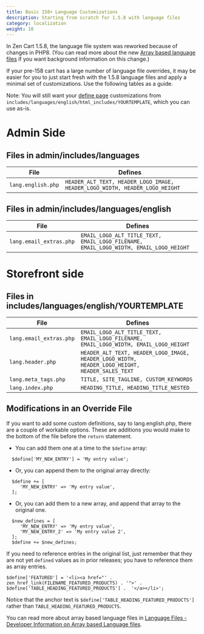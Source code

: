 ```yaml
---
title: Basic 158+ Language Customizations
description: Starting from scratch for 1.5.8 with language files
category: localization
weight: 10
---
```


In Zen Cart 1.5.8, the language file system was reworked because of changes in PHP8.  (You can read more about the new [Array based language files](/dev/code/158_language_files/) if you want background information on this change.) 

If your pre-158 cart has a large number of language file overrides, it may be easier for you to just start fresh with the 1.5.8 language files and apply a minimal set of customizations.  Use the following tables as a guide.

Note: You will still want your [define page](/user/template/define_pages/#define_page_files) customizations from `includes/languages/english/html_includes/YOURTEMPLATE`, which you can use as-is.

# Admin Side 

## Files in admin/includes/languages 

|File|Defines|
|----|-------|
|`lang.english.php`|`HEADER_ALT_TEXT, HEADER_LOGO_IMAGE, HEADER_LOGO_WIDTH, HEADER_LOGO_HEIGHT` |

## Files in admin/includes/languages/english

|File|Defines|
|----|-------|
|`lang.email_extras.php`|`EMAIL_LOGO_ALT_TITLE_TEXT, EMAIL_LOGO_FILENAME, EMAIL_LOGO_WIDTH, EMAIL_LOGO_HEIGHT`| 


# Storefront side 

## Files in includes/languages/english/YOURTEMPLATE

|File|Defines|
|----|-------|
|`lang.email_extras.php`|`EMAIL_LOGO_ALT_TITLE_TEXT, EMAIL_LOGO_FILENAME, EMAIL_LOGO_WIDTH, EMAIL_LOGO_HEIGHT`| 
|`lang.header.php`|`HEADER_ALT_TEXT, HEADER_LOGO_IMAGE, HEADER_LOGO_WIDTH, HEADER_LOGO_HEIGHT, HEADER_SALES_TEXT`|
|`lang.meta_tags.php`|`TITLE, SITE_TAGLINE, CUSTOM_KEYWORDS `|
|`lang.index.php`|`HEADING_TITLE, HEADING_TITLE_NESTED`|

## Modifications in an Override File 

If you want to add some custom definitions, say to lang.english.php, there are a couple of workable options.  These are additions you would make to the bottom of the file before the `return` statement.

- You can add them one at a time to the `$define` array: 

```
  $define['MY_NEW_ENTRY'] = 'My entry value'; 
```

- Or, you can append them to the original array directly: 

```
  $define += [
     'MY_NEW_ENTRY' => 'My entry value', 
  ]; 
```

- Or, you can add them to a new array, and append that array to the original one.

```
  $new_defines = [
     'MY_NEW_ENTRY' => 'My entry value', 
     'MY_NEW_ENTRY_2' => 'My entry value 2', 
  ]; 
  $define += $new_defines; 
```

If you need to reference entries in the original list, just remember that they are not yet `defined` values as in prior releases; you have to reference them as array entries. 

```
$define['FEATURED'] = '<li><a href="' . zen_href_link(FILENAME_FEATURED_PRODUCTS) . '">' .  $define['TABLE_HEADING_FEATURED_PRODUCTS'] .  '</a></li>';
```

Notice that the anchor text is `$define['TABLE_HEADING_FEATURED_PRODUCTS']` rather than `TABLE_HEADING_FEATURED_PRODUCTS`.

You can read more about array based language files in [Language Files - Developer Information on Array based Language files](/dev/code/158_language_files/). 
